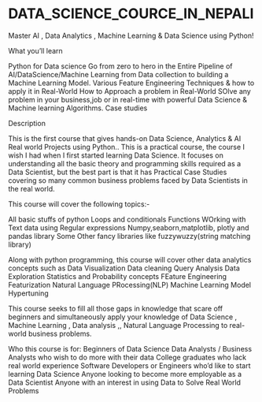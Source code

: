 # DATA_SCIENCE_COURCE_IN_NEPALI

Master AI , Data Analytics , Machine Learning & Data Science using Python!


What you’ll learn

  Python  for Data science
  Go from zero to hero in the Entire Pipeline of AI/DataScience/Machine Learning from Data collection to building a Machine Learning Model.
  Various Feature Engineering Techniques & how to apply it in Real-World
  How to Approach a problem in Real-World
  SOlve any problem in your business,job or in real-time with powerful Data Science & Machine learning Algorithms.
  Case studies

Description

This is the first course that gives hands-on Data Science, Analytics & AI Real world Projects using Python..
This is a practical course, the course I wish I had when I first started learning Data Science. It focuses on understanding all the basic theory and programming skills required as a Data Scientist, but the best part is that it has Practical Case Studies covering so many common business problems faced by Data Scientists in the real world.

This course will cover the following topics:-

  All basic stuffs of python
  Loops and conditionals
  Functions
  WOrking with Text data using Regular expressions
  Numpy,seaborn,matplotlib, plotly and pandas library
  Some Other fancy libraries like fuzzywuzzy(string matching library)

Along with python programming, this course will cover other data analytics concepts such as
  Data Visualization
  Data cleaning
  Query Analysis
  Data Exploration
  Statistics and Probability concepts
  FEature Engineering
  Featurization
  Natural Language PRocessing(NLP)
  Machine Learning
  Model Hypertuning

This course seeks to fill all those gaps in knowledge that scare off beginners and simultaneously apply your knowledge of Data Science , Machine Learning  , Data analysis  ,, Natural Language Processing to real-world business problems.

Who this course is for:
  Beginners of Data Science
  Data Analysts / Business Analysts who wish to do more with their data
  College graduates who lack real world experience
  Software Developers or Engineers who’d like to start learning Data Science
  Anyone looking to become more employable as a Data Scientist
  Anyone with an interest in using Data to Solve Real World Problems
 
 
 
 

